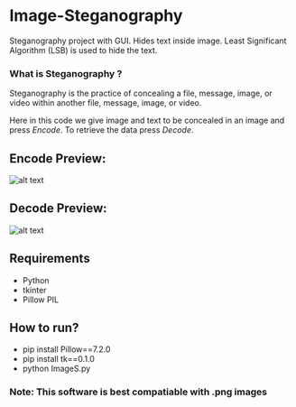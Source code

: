 # Image-Steganography
Steganography project with GUI. Hides text inside image. Least Significant Algorithm (LSB) is used to hide the text.

###  What is Steganography ?
Steganography is the practice of concealing a file, message, image, or video within another file, message, image, or video.


Here in this code we give image and text to be concealed in an image and press *Encode*. To  retrieve the data press *Decode*.
## Encode Preview:
![alt text](https://github.com/user-attachments/assets/d8633aaf-c46e-4cdb-b0dd-fb6b1825b80d)

## Decode Preview:
![alt text](https://github.com/user-attachments/assets/890e2157-b8d8-4479-8a32-6e233be45c18)
 
## Requirements
 * Python
 * tkinter
 * Pillow PIL

## How to run?

 - pip install Pillow==7.2.0 
 - pip install tk==0.1.0
 - python ImageS.py


### Note: This software is best compatiable with .png images 
